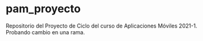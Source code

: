 # pam_proyecto
Repositorio del Proyecto de Ciclo del curso de Aplicaciones Móviles 2021-1.
Probando cambio en una rama.
